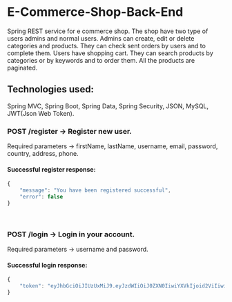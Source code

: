 # E-Commerce-Shop-Back-End
Spring REST service for e commerce shop. The shop have two type of users admins and normal users. Admins can create, edit or delete categories and products. They can check sent orders by users and to complete them. Users have shopping cart. They can search products by categories or by keywords and to order them. All the products are paginated.
<br/>

## Technologies used:
Spring MVC, Spring Boot, Spring Data, Spring Security, JSON, MySQL, JWT(Json Web Token).
<br/>

### POST /register -> Register new user.
Required parameters -> firstName, lastName, username, email, password, country, address, phone.

#### Successful register response:
```JavaScript
{
    "message": "You have been registered successful",
    "error": false
}
```
<br/>

### POST /login -> Login in your account.
Required parameters -> username and password.

#### Successful login response:
```JavaScript
{
    "token": "eyJhbGciOiJIUzUxMiJ9.eyJzdWIiOiJ0ZXN0IiwiYXVkIjoid2ViIiwiZXhwIjoxNTIzNjU3ODI0LCJpYXQiOjE1MjMwNTMwMjR9.SanbUbyaKcGOmCxYCnmrBKI9_aSAu__Vg18CzN5XBoAU9JohkbdS38apLwHmokcocdjImScz2qnG57we_ahohA"
}
```
<br/>

